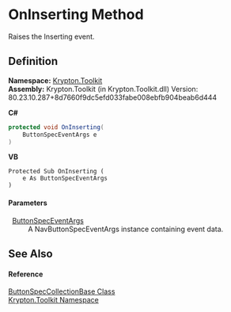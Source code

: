 # OnInserting Method


Raises the Inserting event.



## Definition
**Namespace:** <a href="79d2eac2-21f4-54ff-7552-b20c33c30600.md">Krypton.Toolkit</a>  
**Assembly:** Krypton.Toolkit (in Krypton.Toolkit.dll) Version: 80.23.10.287+8d7660f9dc5efd033fabe008ebfb904beab6d444

**C#**
``` C#
protected void OnInserting(
	ButtonSpecEventArgs e
)
```
**VB**
``` VB
Protected Sub OnInserting ( 
	e As ButtonSpecEventArgs
)
```



#### Parameters
<dl><dt>  <a href="813daace-0c1e-4c40-f45f-fcf066cc1e03.md">ButtonSpecEventArgs</a></dt><dd>A NavButtonSpecEventArgs instance containing event data.</dd></dl>

## See Also


#### Reference
<a href="b2d666e2-6a3d-ffbf-f115-af56bd76b9f0.md">ButtonSpecCollectionBase Class</a>  
<a href="79d2eac2-21f4-54ff-7552-b20c33c30600.md">Krypton.Toolkit Namespace</a>  
